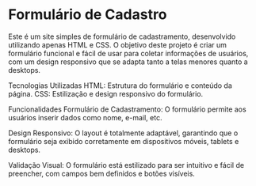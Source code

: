 # Formulário de Cadastro

Este é um site simples de formulário de cadastramento, desenvolvido utilizando apenas HTML e CSS. O objetivo deste projeto é criar um formulário funcional e fácil de usar para coletar informações de usuários, com um design responsivo que se adapta tanto a telas menores quanto a desktops.

Tecnologias Utilizadas
HTML: Estrutura do formulário e conteúdo da página.
CSS: Estilização e design responsivo do formulário.

Funcionalidades
Formulário de Cadastramento: O formulário permite aos usuários inserir dados como nome, e-mail, etc.

Design Responsivo: O layout é totalmente adaptável, garantindo que o formulário seja exibido corretamente em dispositivos móveis, tablets e desktops.

Validação Visual: O formulário está estilizado para ser intuitivo e fácil de preencher, com campos bem definidos e botões visíveis.

